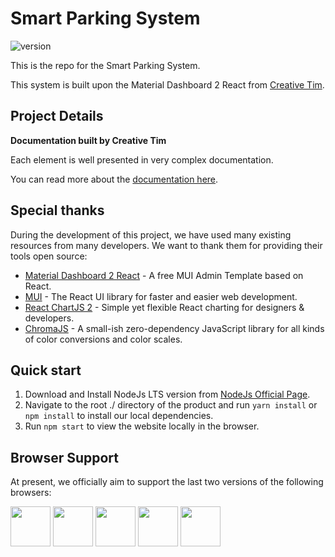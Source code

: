 # Smart Parking System

![version](https://img.shields.io/badge/version-1.0.0-blue.svg) 

This is the repo for the Smart Parking System.

This system is built upon the Material Dashboard 2 React from [Creative Tim](https://www.creative-tim.com/product/material-dashboard-react?ref=readme-mdr).


## Project Details

**Documentation built by Creative Tim**

Each element is well presented in very complex documentation.

You can read more about the [documentation here](https://www.creative-tim.com/learning-lab/react/overview/material-dashboard/).


## Special thanks

During the development of this project, we have used many existing resources from many developers. We want to thank them for providing their tools open source:

- [Material Dashboard 2 React](https://github.com/creativetimofficial/material-dashboard-react) - A free MUI Admin Template based on React.
- [MUI](https://mui.com/) - The React UI library for faster and easier web development.
- [React ChartJS 2](http://reactchartjs.github.io/react-chartjs-2/#/) - Simple yet flexible React charting for designers & developers.
- [ChromaJS](https://gka.github.io/chroma.js/) - A small-ish zero-dependency JavaScript library for all kinds of color conversions and color scales.


## Quick start

1. Download and Install NodeJs LTS version from [NodeJs Official Page](https://nodejs.org/en/download/).
2. Navigate to the root ./ directory of the product and run `yarn install` or `npm install` to install our local dependencies.
3. Run `npm start` to view the website locally in the browser.


## Browser Support

At present, we officially aim to support the last two versions of the following browsers:

<img src="https://s3.amazonaws.com/creativetim_bucket/github/browser/chrome.png" width="64" height="64"> <img src="https://s3.amazonaws.com/creativetim_bucket/github/browser/firefox.png" width="64" height="64"> <img src="https://s3.amazonaws.com/creativetim_bucket/github/browser/edge.png" width="64" height="64"> <img src="https://s3.amazonaws.com/creativetim_bucket/github/browser/safari.png" width="64" height="64"> <img src="https://s3.amazonaws.com/creativetim_bucket/github/browser/opera.png" width="64" height="64">

